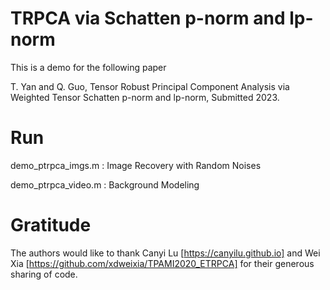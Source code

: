 # TRPCA via Schatten p-norm and lp-norm

This is a demo for the following paper

T. Yan and Q. Guo, Tensor Robust Principal Component Analysis via Weighted Tensor Schatten p-norm and lp-norm, Submitted 2023.

# Run

demo_ptrpca_imgs.m : Image Recovery with Random Noises

demo_ptrpca_video.m : Background Modeling



# Gratitude

The authors would like to thank Canyi Lu [https://canyilu.github.io] and Wei Xia [https://github.com/xdweixia/TPAMI2020_ETRPCA] for their generous sharing of code.
